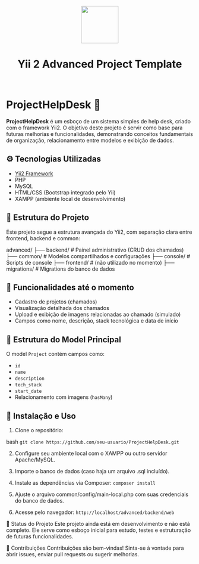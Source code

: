<p align="center">
    <a href="https://github.com/yiisoft" target="_blank">
        <img src="https://avatars0.githubusercontent.com/u/993323" height="100px">
    </a>
    <h1 align="center">Yii 2 Advanced Project Template</h1>
    <br>
</p>

# ProjectHelpDesk 🛟

**ProjectHelpDesk** é um esboço de um sistema simples de help desk, criado com o framework Yii2. O objetivo deste projeto é servir como base para futuras melhorias e funcionalidades, demonstrando conceitos fundamentais de organização, relacionamento entre modelos e exibição de dados.

## ⚙️ Tecnologias Utilizadas

- [Yii2 Framework](https://www.yiiframework.com/)
- PHP
- MySQL
- HTML/CSS (Bootstrap integrado pelo Yii)
- XAMPP (ambiente local de desenvolvimento)

## 📁 Estrutura do Projeto

Este projeto segue a estrutura avançada do Yii2, com separação clara entre frontend, backend e common:

advanced/
├── backend/ # Painel administrativo (CRUD dos chamados)
├── common/ # Modelos compartilhados e configurações
├── console/ # Scripts de console
├── frontend/ # (não utilizado no momento)
├── migrations/ # Migrations do banco de dados


## 📌 Funcionalidades até o momento

- Cadastro de projetos (chamados)
- Visualização detalhada dos chamados
- Upload e exibição de imagens relacionadas ao chamado (simulado)
- Campos como nome, descrição, stack tecnológica e data de início

## 🧱 Estrutura do Model Principal

O model `Project` contém campos como:

- `id`
- `name`
- `description`
- `tech_stack`
- `start_date`
- Relacionamento com imagens (`hasMany`)

## 🔧 Instalação e Uso

1. Clone o repositório:

bash
`git clone https://github.com/seu-usuario/ProjectHelpDesk.git`

2. Configure seu ambiente local com o XAMPP ou outro servidor Apache/MySQL.

3. Importe o banco de dados (caso haja um arquivo .sql incluído).

4. Instale as dependências via Composer:
    `composer install`

5. Ajuste o arquivo common/config/main-local.php com suas credenciais do banco de dados.

6. Acesse pelo navegador:
   `http://localhost/advanced/backend/web`

🚧 Status do Projeto
Este projeto ainda está em desenvolvimento e não está completo. Ele serve como esboço inicial para estudo, testes e estruturação de futuras funcionalidades.

🤝 Contribuições
Contribuições são bem-vindas! Sinta-se à vontade para abrir issues, enviar pull requests ou sugerir melhorias.


